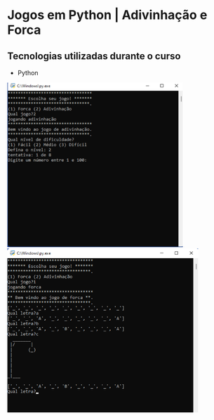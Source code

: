 # Jogos em Python | Adivinhação e Forca

## Tecnologias utilizadas durante o curso
* Python

<div >
  <img width="400" heigth="400" src="__pycache__/adivinhacao.png">
  <img width="435" heigth="435" src="__pycache__/forca.png">
</div>
